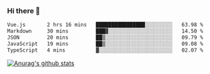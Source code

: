 ### Hi there 👋



<!--
**webB1an/webB1an** is a ✨ _special_ ✨ repository because its `README.md` (this file) appears on your GitHub profile.

Here are some ideas to get you started:

- 🔭 I’m currently working on ...
- 🌱 I’m currently learning ...
- 👯 I’m looking to collaborate on ...
- 🤔 I’m looking for help with ...
- 💬 Ask me about ...
- 📫 How to reach me: ...
- 😄 Pronouns: ...
- ⚡ Fun fact: ...
-->

<!--START_SECTION:waka-->

```txt
Vue.js       2 hrs 16 mins   ████████████████░░░░░░░░░   63.98 %
Markdown     30 mins         ███▓░░░░░░░░░░░░░░░░░░░░░   14.50 %
JSON         20 mins         ██▒░░░░░░░░░░░░░░░░░░░░░░   09.79 %
JavaScript   19 mins         ██▒░░░░░░░░░░░░░░░░░░░░░░   09.08 %
TypeScript   4 mins          ▓░░░░░░░░░░░░░░░░░░░░░░░░   02.07 %
```

<!--END_SECTION:waka-->


[![Anurag's github stats](https://github-readme-stats.vercel.app/api?username=webB1an&show_icons=true&theme=radical)](https://github.com/anuraghazra/github-readme-stats)

